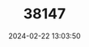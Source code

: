 ---
title: "38147"
category: "Flindersia ifflana"
draft: false
date: 2024-02-22 13:03:50
languages:
  English: ["Cairns Hickory", "Hickory Ash"]
---